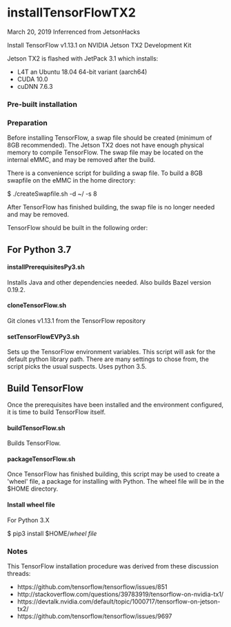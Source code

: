 # installTensorFlowTX2
March 20, 2019
Inferrenced from JetsonHacks

Install TensorFlow v1.13.1 on NVIDIA Jetson TX2 Development Kit

Jetson TX2 is flashed with JetPack 3.1 which installs:
* L4T an Ubuntu 18.04 64-bit variant (aarch64)
* CUDA 10.0
* cuDNN 7.6.3

### Pre-built installation

### Preparation
Before installing TensorFlow, a swap file should be created (minimum of 8GB recommended). The Jetson TX2 does not have enough physical memory to compile TensorFlow. The swap file may be located on the internal eMMC, and may be removed after the build.

There is a convenience script for building a swap file. To build a 8GB swapfile on the eMMC in the home directory:

$ ./createSwapfile.sh -d ~/ -s 8

After TensorFlow has finished building, the swap file is no longer needed and may be removed.

TensorFlow should be built in the following order:


## For Python 3.7

#### installPrerequisitesPy3.sh
Installs Java and other dependencies needed. Also builds Bazel version 0.19.2.

#### cloneTensorFlow.sh
Git clones v1.13.1 from the TensorFlow repository 

#### setTensorFlowEVPy3.sh
Sets up the TensorFlow environment variables. This script will ask for the default python library path. There are many settings to chose from, the script picks the usual suspects. Uses python 3.5.

## Build TensorFlow
Once the prerequisites have been installed and the environment configured, it is time to build TensorFlow itself.

#### buildTensorFlow.sh
Builds TensorFlow.

#### packageTensorFlow.sh
Once TensorFlow has finished building, this script may be used to create a 'wheel' file, a package for installing with Python. The wheel file will be in the $HOME directory.

#### Install wheel file

For Python 3.X

$ pip3 install $HOME/<em>wheel file</em> 


### Notes
This TensorFlow installation procedure was derived from these discussion threads: 

<ul>
<li>https://github.com/tensorflow/tensorflow/issues/851</li>
<li>http://stackoverflow.com/questions/39783919/tensorflow-on-nvidia-tx1/</li>
<li>https://devtalk.nvidia.com/default/topic/1000717/tensorflow-on-jetson-tx2/</li>
<li>https://github.com/tensorflow/tensorflow/issues/9697</li>
</ul>


